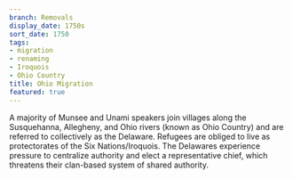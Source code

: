 ```yaml
---
branch: Removals
display_date: 1750s
sort_date: 1750
tags:
- migration
- renaming
- Iroquois
- Ohio Country
title: Ohio Migration
featured: true
---
```


A majority of Munsee and Unami speakers join villages along the Susquehanna, Allegheny, and Ohio rivers (known as Ohio Country) and are referred to collectively as the Delaware. Refugees are obliged to live as protectorates of the Six Nations/Iroquois. The Delawares experience pressure to centralize authority and elect a representative chief, which threatens their clan-based system of shared authority.
